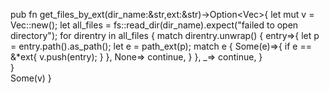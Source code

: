  pub fn get_files_by_ext(dir_name:&str,ext:&str)->Option<Vec<DirEntry>>{
    let mut v = Vec::new();
    let all_files = fs::read_dir(dir_name).expect("failed to open directory");
      for direntry in all_files {
        match direntry.unwrap() {
          entry=>{
                    let p = entry.path().as_path();
                    let e  = path_ext(p);
                        match e {
                          Some(e)=>{
                            if e == &*ext{
                                v.push(entry);
                            }
                          },
                          None=> continue,
                        } 
          },
          _=> continue,
        }  
      }  
    Some(v)
  }